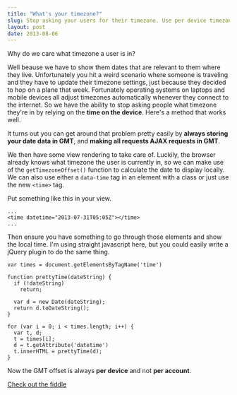 ```yaml
---
title: "What's your timezone?"
slug: Stop asking your users for their timezone. Use per device timezone settings & Javascript instead.
layout: post
date: 2013-08-06
---
```


Why do we care what timezone a user is in?

Well beause we have to show them dates that are relevant to them where they
live. Unfortunately you hit a weird scenario where someone is traveling and they
have to update their timezone settings, just because they decided to hop on a
plane that week. Fortunately operating systems on laptops and mobile devices all
adjust timezones automatically whenever they connect to the internet. So we have
the ability to stop asking people what timezone they're in by relying on the
__time on the device__. Here's a method that works well.

It turns out you can get around that problem pretty easily by __always storing
your date data in GMT__, and __making all requests AJAX requests in GMT__.

We then have some view rendering to take care of. Luckily, 
the browser already knows what timezone the user is currently in, so we can make
use of the `getTimezoneOffset()` function to calculate the date to display
locally. We can also use either a `data-time` tag in an element with a class or
just use the new `<time>` tag.

Put something like this in your view. 

    ...
    <time datetime="2013-07-31T05:05Z"></time>
    ...

Then ensure you have something to go through those elements and show the local
time. I'm using straight javascript here, but you could easily write a jQuery
plugin to do the same thing.

    var times = document.getElementsByTagName('time')

    function prettyTime(dateString) {
      if (!dateString)
        return;

      var d = new Date(dateString);
      return d.toDateString();
    }

    for (var i = 0; i < times.length; i++) {
      var t, d;
      t = times[i];
      d = t.getAttribute('datetime')
      t.innerHTML = prettyTime(d);
    }

Now the GMT offset is always __per device__ and not __per account__.

[Check out the fiddle](http://jsfiddle.net/trevoro/T4wRq/)

